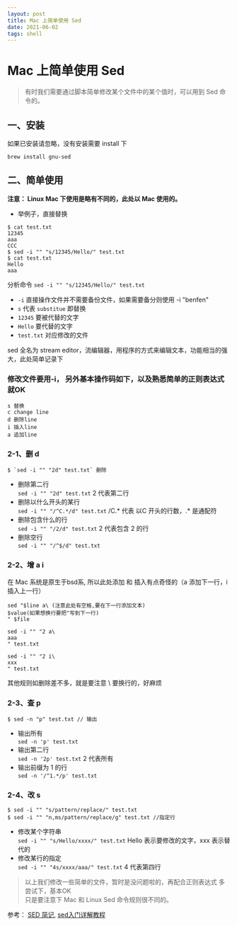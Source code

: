 ```yaml
---
layout: post
title: Mac 上简单使用 Sed
date: 2021-06-02
tags: shell
---
```





# Mac 上简单使用 Sed

> 有时我们需要通过脚本简单修改某个文件中的某个值时，可以用到 Sed 命令的。

## 一、安装

如果已安装请忽略，没有安装需要 install 下

```
brew install gnu-sed
```

## 二、简单使用

**注意： Linux Mac 下使用是略有不同的，此处以 Mac 使用的。**

- 举例子，直接替换

```
$ cat test.txt
12345
aaa
CCC
$ sed -i "" "s/12345/Hello/" test.txt
$ cat test.txt
Hello
aaa
```

分析命令 `sed -i "" "s/12345/Hello/" test.txt`

- `-i` 直接操作文件并不需要备份文件，如果需要备分则使用 -i "benfen"
- `s` 代表 `substitue` 即替换
- `12345` 要被代替的文字
- `Hello` 要代替的文字
- `test.txt` 对应修改的文件

sed 全名为 stream editor，流编辑器，用程序的方式来编辑文本，功能相当的强大，此处简单记录下

### 修改文件要用-i， 另外基本操作码如下，以及熟悉简单的正则表达式就OK

```
s 替换
c change line
d 删除line
i 插入line
a 追加line
```

### 2-1、删 d

```
$ `sed -i "" "2d" test.txt` 删除
```

- 删除第二行  
`sed -i "" "2d" test.txt` 2 代表第二行
- 删除以什么开头的某行  
`sed -i "" "/^C.*/d" test.txt` /C.\* 代表 以C 开头的行数，.\* 是通配符
- 删除包含什么的行  
`sed -i "" "/2/d" test.txt` 2 代表包含 2 的行
- 删除空行  
`sed -i "" "/^$/d" test.txt`

### 2-2、增 a i

在 Mac 系统是原生于bsd系, 所以此处添加 和 插入有点奇怪的（a 添加下一行，i 插入上一行）

```
sed "$line a\ (注意此处有空格,要在下一行添加文本)
$value(如果想换行要把"写到下一行)
" $file
```

```
sed -i "" "2 a\   
aaa
" test.txt
```

```
sed -i "" "2 i\   
xxx
" test.txt
```

其他规则如删除差不多，就是要注意 \ 要换行的，好麻烦

### 2-3、查 p

```
$ sed -n "p" test.txt // 输出
```

- 输出所有  
`sed -n 'p' test.txt`
- 输出第二行  
`sed -n '2p' test.txt` 2 代表所有
- 输出前缀为 1 的行  
`sed -n '/^1.*/p' test.txt`

### 2-4、改 s

```
$ sed -i "" "s/pattern/replace/" test.txt 
$ sed -i "" "n,ms/pattern/replace/g" test.txt //指定行
```

- 修改某个字符串  
`sed -i "" "s/Hello/xxxx/" test.txt` Hello 表示要修改的文字，xxx 表示替代的
- 修改某行的指定  
`sed -i "" "4s/xxxx/aaa/" test.txt` 4 代表第四行

> 以上我们修改一些简单的文件，暂时是没问题啦的，再配合正则表达式 多尝试下，基本OK  
> 只是要注意下 Mac 和 Linux Sed 命令规则很不同的。

参考： [SED 简记](https://links.jianshu.com/go?to=https%3A%2F%2Fahuigo.github.io%2Fb%2Fc%2Fops-sed%23%2F), [sed入门详解教程](https://links.jianshu.com/go?to=https%3A%2F%2Fwww.cnblogs.com%2Fliwei0526vip%2Fp%2F5644163.html)

